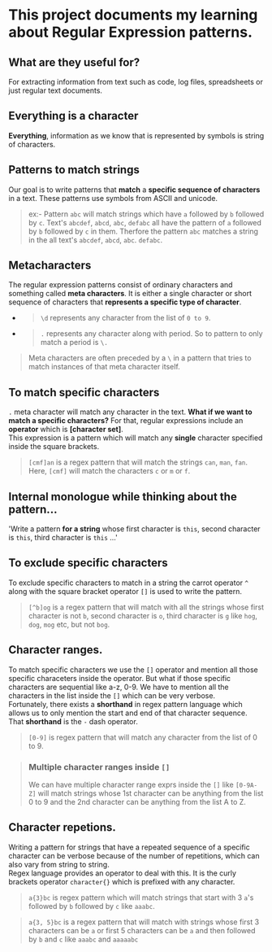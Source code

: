 # This project documents my learning about **Regular Expression** patterns.
## What are they useful for?
For extracting information from text such as code, log files, spreadsheets or just regular text documents.

## Everything is a character
**Everything**, information as we know that is represented by symbols is string of characters.

## Patterns to match strings
Our goal is to write patterns that **match** a **specific sequence of characters** in a text. These patterns use symbols from ASCII and unicode.

> ex:- Pattern `abc` will match strings which have `a` followed by `b` followed by `c`. Text's `abcdef`, `abcd`, `abc`, `defabc` all have the pattern of `a` followed by `b` followed by `c` in them. Therfore the pattern `abc` matches a string in the all text's `abcdef`, `abcd`, `abc`. `defabc`.

## Metacharacters
The regular expression patterns consist of ordinary characters and something called **meta characters**. It is either a single character or short sequence of characters that **represents a specific type of character**. 
- > `\d` represents any character from the list of `0 to 9`.

- > `.` represents any character along with period. So to pattern to only match a period is `\.`
> Meta characters are often preceded by a `\` in a pattern that tries to match instances of that meta  character itself.
## To match specific characters
`.` meta character will match any character in the text. **What if we want to match a specific characters?** For that, regular expressions include an **operator** which is **[character set]**.<br> This expression is a pattern which will match any **single** character specified inside the square brackets.
> `[cmf]an` is a regex pattern that will match the strings `can`, `man`, `fan`. Here, `[cmf]` will match the characters `c` or `m` or `f`.

## Internal monologue while thinking about the pattern...
'Write a pattern **for a string** whose first character is `this`, second character is `this`, third character is `this` ...'

## To exclude specific characters
To exclude specific characters to match in a string the carrot operator `^` along with the square bracket operator `[]` is used to write the pattern.
> `[^b]og` is a regex pattern that will match with all the strings whose first character is not `b`, second character is `o`, third character is `g` like `hog`, `dog`, `mog` etc, but not `bog`.

## Character ranges.
To match specific characters we use the `[]` operator and mention all those specific characeters inside the operator. But what if those specific characters are sequential like a-z, 0-9. We have to mention all the characters in the list inside the `[]` which can be very verbose.<br>
Fortunately, there exists a **shorthand** in regex pattern language which allows us to only mention the start and end of that character sequence. That **shorthand** is the `-` dash operator.
> `[0-9]` is regex pattern that will match any character from the list of 0 to 9.

> ### Multiple character ranges inside `[]` 
> We can have multiple character range exprs inside the `[]` like `[0-9A-Z]` will match strings whose 1st character can be anything from the list 0 to 9 and the 2nd character can be anything from the list A to Z.

## Character repetions.
Writing a pattern for strings that have a repeated sequence of a specific character can be verbose because of the number of repetitions, which can also vary from string to string.<br>
Regex language provides an operator to deal with this. It is the curly brackets operator `character{}` which is prefixed with any character.
> `a{3}bc` is regex pattern which will match strings that start with 3 `a`'s followed by `b` followed by `c` like `aaabc`.

> `a{3, 5}bc` is a regex pattern that will match with strings whose first 3 characters can be `a` or first 5 characters can be `a` and then followed by `b` and `c` like `aaabc` and `aaaaabc`